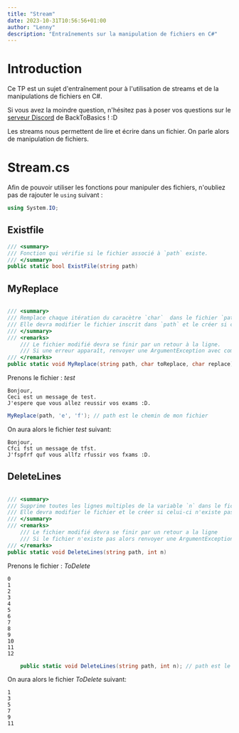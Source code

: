 ```yaml
---
title: "Stream"
date: 2023-10-31T10:56:56+01:00
author: "Lenny"
description: "Entraînements sur la manipulation de fichiers en C#"
---
```


# Introduction

Ce TP est un sujet d'entraînement pour à l'utilisation de streams et de la manipulations de fichiers en C#.

Si vous avez la moindre question, n'hésitez pas à poser vos questions sur le [serveur Discord](https://discord.gg/SJGWzkU2gd) de BackToBasics ! :D

Les streams nous permettent de lire et écrire dans un fichier. On parle alors de manipulation de fichiers.

# Stream.cs

Afin de pouvoir utiliser les fonctions pour manipuler des fichiers, n'oubliez pas de rajouter le `using` suivant :

```csharp
using System.IO;
```

## Existfile
```csharp
/// <summary>
/// Fonction qui vérifie si le fichier associé à `path` existe.
/// </summary>
public static bool ExistFile(string path)

```

## MyReplace

```csharp

/// <summary>
/// Remplace chaque itération du caracètre `char`  dans le fichier `path` par le caractère `replace`.
/// Elle devra modifier le fichier inscrit dans `path` et le créer si celui-ci n'existe pas.
/// </summary>
/// <remarks>
    /// Le fichier modifié devra se finir par un retour à la ligne.
    /// Si une erreur apparaît, renvoyer une ArgumentException avec comme message "Error".
/// </remarks>
public static void MyReplace(string path, char toReplace, char replace)

```
Prenons le fichier : *test*
```
Bonjour,
Ceci est un message de test.
J'espere que vous allez reussir vos exams :D.
```

```csharp
MyReplace(path, 'e', 'f'); // path est le chemin de mon fichier
```
On aura alors le fichier *test* suivant:
```
Bonjour,
Cfci fst un message de tfst.
J'fspfrf quf vous allfz rfussir vos fxams :D.

```

## DeleteLines

```csharp

/// <summary>
/// Supprime toutes les lignes multiples de la variable `n` dans le fichier `path`.
/// Elle devra modifier le fichier et le créer si celui-ci n'existe pas.
/// </summary>
/// <remarks>
    /// Le fichier modifié devra se finir par un retour a la ligne
    /// Si le fichier n'existe pas alors renvoyer une ArgumentException avec comme message "Error"
/// </remarks>
public static void DeleteLines(string path, int n)

```

Prenons le fichier : *ToDelete*
```
0
1
2
3
4
5
6
7
8
9
10
11
12
```

```csharp
    public static void DeleteLines(string path, int n); // path est le chemin de mon fichier
```
On aura alors le fichier *ToDelete* suivant:

```
1
3
5
7
9
11

```

